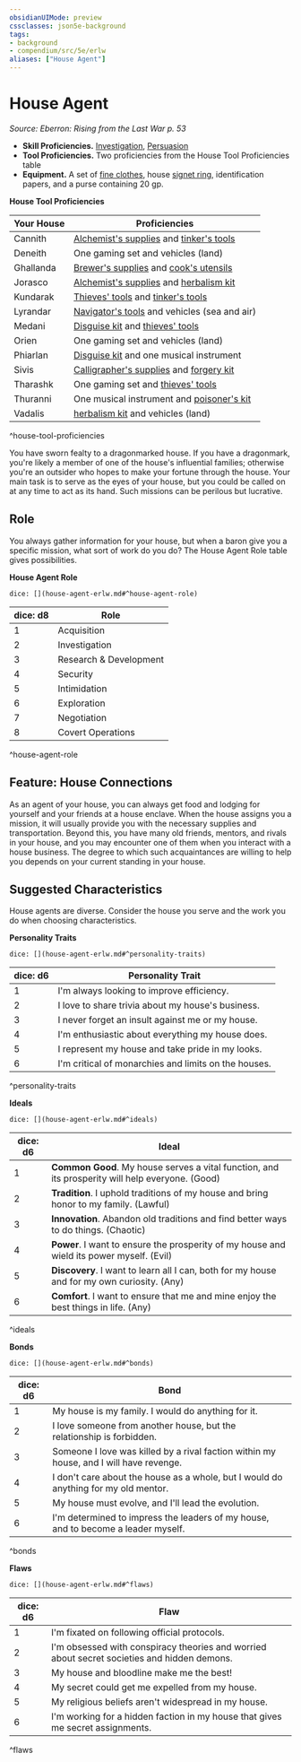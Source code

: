```yaml
---
obsidianUIMode: preview
cssclasses: json5e-background
tags:
- background
- compendium/src/5e/erlw
aliases: ["House Agent"]
---
```

# House Agent
*Source: Eberron: Rising from the Last War p. 53*  

- **Skill Proficiencies.** [Investigation](2-Mechanics/CLI/rules/skills.md#Investigation), [Persuasion](2-Mechanics/CLI/rules/skills.md#Persuasion)  
- **Tool Proficiencies.** Two proficiencies from the House Tool Proficiencies table  
- **Equipment.** A set of [fine clothes](2-Mechanics/CLI/items/fine-clothes.md), house [signet ring](2-Mechanics/CLI/items/signet-ring.md), identification papers, and a purse containing 20 gp.  

**House Tool Proficiencies**

| Your House | Proficiencies |
|------------|---------------|
| Cannith | [Alchemist's supplies](2-Mechanics/CLI/items/alchemists-supplies.md) and [tinker's tools](2-Mechanics/CLI/items/tinkers-tools.md) |
| Deneith | One gaming set and vehicles (land) |
| Ghallanda | [Brewer's supplies](2-Mechanics/CLI/items/brewers-supplies.md) and [cook's utensils](2-Mechanics/CLI/items/cooks-utensils.md) |
| Jorasco | [Alchemist's supplies](2-Mechanics/CLI/items/alchemists-supplies.md) and [herbalism kit](2-Mechanics/CLI/items/herbalism-kit.md) |
| Kundarak | [Thieves' tools](2-Mechanics/CLI/items/thieves-tools.md) and [tinker's tools](2-Mechanics/CLI/items/tinkers-tools.md) |
| Lyrandar | [Navigator's tools](2-Mechanics/CLI/items/navigators-tools.md) and vehicles (sea and air) |
| Medani | [Disguise kit](2-Mechanics/CLI/items/disguise-kit.md) and [thieves' tools](2-Mechanics/CLI/items/thieves-tools.md) |
| Orien | One gaming set and vehicles (land) |
| Phiarlan | [Disguise kit](2-Mechanics/CLI/items/disguise-kit.md) and one musical instrument |
| Sivis | [Calligrapher's supplies](2-Mechanics/CLI/items/calligraphers-supplies.md) and [forgery kit](2-Mechanics/CLI/items/forgery-kit.md) |
| Tharashk | One gaming set and [thieves' tools](2-Mechanics/CLI/items/thieves-tools.md) |
| Thuranni | One musical instrument and [poisoner's kit](2-Mechanics/CLI/items/poisoners-kit.md) |
| Vadalis | [herbalism kit](2-Mechanics/CLI/items/herbalism-kit.md) and vehicles (land) |
^house-tool-proficiencies

You have sworn fealty to a dragonmarked house. If you have a dragonmark, you're likely a member of one of the house's influential families; otherwise you're an outsider who hopes to make your fortune through the house. Your main task is to serve as the eyes of your house, but you could be called on at any time to act as its hand. Such missions can be perilous but lucrative.

## Role

You always gather information for your house, but when a baron give you a specific mission, what sort of work do you do? The House Agent Role table gives possibilities.

**House Agent Role**

`dice: [](house-agent-erlw.md#^house-agent-role)`

| dice: d8 | Role |
|----------|------|
| 1 | Acquisition |
| 2 | Investigation |
| 3 | Research & Development |
| 4 | Security |
| 5 | Intimidation |
| 6 | Exploration |
| 7 | Negotiation |
| 8 | Covert Operations |
^house-agent-role

## Feature: House Connections

As an agent of your house, you can always get food and lodging for yourself and your friends at a house enclave. When the house assigns you a mission, it will usually provide you with the necessary supplies and transportation. Beyond this, you have many old friends, mentors, and rivals in your house, and you may encounter one of them when you interact with a house business. The degree to which such acquaintances are willing to help you depends on your current standing in your house.

## Suggested Characteristics

House agents are diverse. Consider the house you serve and the work you do when choosing characteristics.

**Personality Traits**

`dice: [](house-agent-erlw.md#^personality-traits)`

| dice: d6 | Personality Trait |
|----------|-------------------|
| 1 | I'm always looking to improve efficiency. |
| 2 | I love to share trivia about my house's business. |
| 3 | I never forget an insult against me or my house. |
| 4 | I'm enthusiastic about everything my house does. |
| 5 | I represent my house and take pride in my looks. |
| 6 | I'm critical of monarchies and limits on the houses. |
^personality-traits

**Ideals**

`dice: [](house-agent-erlw.md#^ideals)`

| dice: d6 | Ideal |
|----------|-------|
| 1 | **Common Good**. My house serves a vital function, and its prosperity will help everyone. (Good) |
| 2 | **Tradition**. I uphold traditions of my house and bring honor to my family. (Lawful) |
| 3 | **Innovation**. Abandon old traditions and find better ways to do things. (Chaotic) |
| 4 | **Power**. I want to ensure the prosperity of my house and wield its power myself. (Evil) |
| 5 | **Discovery**. I want to learn all I can, both for my house and for my own curiosity. (Any) |
| 6 | **Comfort**. I want to ensure that me and mine enjoy the best things in life. (Any) |
^ideals

**Bonds**

`dice: [](house-agent-erlw.md#^bonds)`

| dice: d6 | Bond |
|----------|------|
| 1 | My house is my family. I would do anything for it. |
| 2 | I love someone from another house, but the relationship is forbidden. |
| 3 | Someone I love was killed by a rival faction within my house, and I will have revenge. |
| 4 | I don't care about the house as a whole, but I would do anything for my old mentor. |
| 5 | My house must evolve, and I'll lead the evolution. |
| 6 | I'm determined to impress the leaders of my house, and to become a leader myself. |
^bonds

**Flaws**

`dice: [](house-agent-erlw.md#^flaws)`

| dice: d6 | Flaw |
|----------|------|
| 1 | I'm fixated on following official protocols. |
| 2 | I'm obsessed with conspiracy theories and worried about secret societies and hidden demons. |
| 3 | My house and bloodline make me the best! |
| 4 | My secret could get me expelled from my house. |
| 5 | My religious beliefs aren't widespread in my house. |
| 6 | I'm working for a hidden faction in my house that gives me secret assignments. |
^flaws